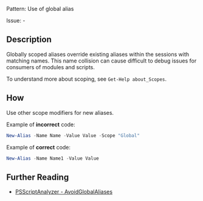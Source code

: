 Pattern: Use of global alias

Issue: -

## Description

Globally scoped aliases override existing aliases within the sessions with matching names. This name collision can cause difficult to debug issues for consumers of modules and scripts.

To understand more about scoping, see `Get-Help about_Scopes`.

## How

Use other scope modifiers for new aliases.

Example of **incorrect** code:

``` PowerShell
New-Alias -Name Name -Value Value -Scope "Global"
```

Example of **correct** code:

``` PowerShell
New-Alias -Name Name1 -Value Value
```

## Further Reading

* [PSScriptAnalyzer - AvoidGlobalAliases](https://github.com/PowerShell/PSScriptAnalyzer/tree/master/docs/Rules/AvoidGlobalAliases.md)
